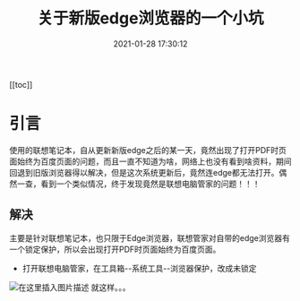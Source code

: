﻿---
title: 关于新版edge浏览器的一个小坑
date: 2021-01-28 17:30:12
sidebar: true
sidebarDepth: 5
tags: 
- bug
categories:
- "笔记等"
isShowComments: true
---

[[toc]]

# 引言
使用的联想笔记本，自从更新新版edge之后的某一天，竟然出现了打开PDF时页面始终为百度页面的问题，而且一直不知道为啥，网络上也没有看到啥资料，期间回退到旧版浏览器得以解决，但是这次系统更新后，竟然连edge都无法打开。偶然一查，看到一个类似情况，终于发现竟然是联想电脑管家的问题！！！

## 解决

主要是针对联想笔记本，也只限于Edge浏览器，联想管家对自带的edge浏览器有一个锁定保护，所以会出现打开PDF时页面始终为百度页面。
- 打开联想电脑管家，在工具箱--系统工具--浏览器保护，改成未锁定

![在这里插入图片描述](https://img-blog.csdnimg.cn/20210417174001461.png?x-oss-process=image/watermark,type_ZmFuZ3poZW5naGVpdGk,shadow_10,text_aHR0cHM6Ly9ibG9nLmNzZG4ubmV0L3FxXzQzNzQzMDM3,size_16,color_FFFFFF,t_70)
就这样。。。
